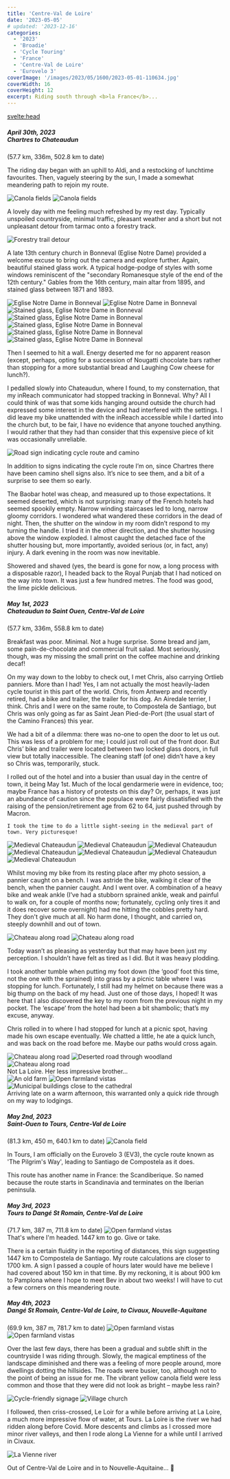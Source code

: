 ```yaml
---
title: 'Centre-Val de Loire'
date: '2023-05-05'
# updated: '2023-12-16'
categories:
  - '2023'
  - 'Broadie'
  - 'Cycle Touring'
  - 'France'
  - 'Centre-Val de Loire'
  - 'Eurovelo 3'
coverImage: '/images/2023/05/1600/2023-05-01-110634.jpg'
coverWidth: 16
coverHeight: 12
excerpt: Riding south through <b>la France</b>...
---
```


<svelte:head>

<title>
2023 Northern France
</title>
</svelte:head>

<script>
	import Callout from '$lib/components/Callout.svelte'
</script>

<section class="card">  
  <h5>
  	April 30th, 2023
  	<br /> Chartres to Chateaudun
  </h5>
  (57.7 km, 336m, 502.8 km to date)
  
 <p> The riding day began with an uphill to Aldi, and a restocking of lunchtime favourites. Then, vaguely steering by the sun, I made a somewhat meandering path to rejoin my route.</p>
  
  <img alt="Canola fields" src="/images/2023/04/1600/2023-04-30-142404.jpg" />
  <img alt="Canola fields" src="/images/2023/04/1600/2023-04-30-142645.jpg" />
  
 <p> A lovely day with me feeling much refreshed by my rest day. Typically unspoiled countryside, minimal traffic, pleasant weather and a short but not unpleasant detour from tarmac onto a forestry track.</p>
  
  <img alt="Forestry trail detour" src="/images/2023/04/phone/20230430_1712.jpg" />
  
 <p> A late 13th century church in Bonneval (Eglise Notre Dame) provided a welcome excuse to bring out the camera and explore further. Again, beautiful stained glass work. A typical hodge-podge of styles with some windows reminiscent of the "secondary Romanesque style of the end of the 12th century." Gables from the 16th century, main altar from 1895, and stained glass between 1871 and 1893.</p>
  
  <img alt="Eglise Notre Dame in Bonneval" src="/images/2023/04/1600/2023-04-30-161438.jpg" />
  
  <img alt="Eglise Notre Dame in Bonneval" src="/images/2023/04/1600/2023-04-30-161756.jpg" />
  
  <img alt="Stained glass, Eglise Notre Dame in Bonneval" src="/images/2023/04/1600/2023-04-30-161956.jpg" />
  
  <img alt="Stained glass, Eglise Notre Dame in Bonneval" src="/images/2023/04/1600/2023-04-30-162036.jpg" />
  <img alt="Stained glass, Eglise Notre Dame in Bonneval" src="/images/2023/04/1600/2023-04-30-162108.jpg" />
  <img alt="Stained glass, Eglise Notre Dame in Bonneval" src="/images/2023/04/1600/2023-04-30-162131.jpg" />
  <img alt="Stained glass, Eglise Notre Dame in Bonneval" src="/images/2023/04/1600/2023-04-30-162315.jpg" />
  
<p>  Then I seemed to hit a wall. Energy deserted me for no apparent reason (except, perhaps, opting for a succession of Nougatti chocolate bars rather than stopping for a more substantial bread and Laughing Cow cheese for lunch?).</p>
  
<p>  I pedalled slowly into Chateaudun, where I found, to my consternation, that my inReach communicator had stopped tracking in Bonneval. Why? All I could think of was that some kids hanging around outside the church had expressed some interest in the device and had interfered with the settings. I did leave my bike unattended with the inReach accessible while I darted into the church but, to be fair, I have no evidence that anyone touched anything. I would rather that they had than consider that this expensive piece of kit was occasionally unreliable.</p>
  
  <img alt="Road sign indicating cycle route and camino" src="/images/2023/04/phone/20230430_1544.jpg" />
  
 <p> In addition to signs indicating the cycle route I’m on, since Chartres there have been camino shell signs also. It’s nice to see them, and a bit of a surprise to see them so early.</p>
  
 <p> The Baobar hotel was cheap, and measured up to those expectations. It seemed deserted, which is not surprising: many of the French hotels had seemed spookily empty. Narrow winding staircases led to long, narrow gloomy corridors. I wondered what wandered these corridors in the dead of night. Then, the shutter on the window in my room didn’t respond to my turning the handle. I tried it in the other direction, and the shutter housing above the window exploded. I almost caught the detached face of the shutter housing but, more importantly, avoided serious (or, in fact, any) injury. A dark evening in the room was now inevitable.</p>
  
  Showered and shaved (yes, the beard is gone for now, a long process with a disposable razor), I headed back to the Royal Punjab that I had noticed on the way into town. It was just a few hundred metres. The food was good, the lime pickle delicious.
</section>

<section class="card">  
  <h5>
  	May 1st, 2023
  	<br /> Chateaudun to Saint Ouen, Centre-Val de Loire
  </h5>
  (57.7 km, 336m, 558.8 km to date)

<p>  Breakfast was poor. Minimal. Not a huge surprise. Some bread and jam, some pain-de-chocolate and commercial fruit salad. Most seriously, though, was my missing the small print on the coffee machine and drinking decaf!</p>
  
 <p> On my way down to the lobby to check out, I met Chris, also carrying Ortlieb panniers. More than I had! Yes, I am not actually the most heavily-laden cycle tourist in this part of the world. Chris, from Antwerp and recently retired, had a bike and trailer, the trailer for his dog. An Airedale terrier, I think. Chris and I were on the same route, to Compostela de Santiago, but Chris was only going as far as Saint Jean Pied-de-Port (the usual start of the Camino Frances) this year.</p>
  
<p>  We had a bit of a dilemma: there was no-one to open the door to let us out. This was less of a problem for me; I could just roll out of the front door. But Chris’ bike and trailer were located between two locked glass doors, in full view but totally inaccessible. The cleaning staff (of one) didn’t have a key so Chris was, temporarily, stuck.</p>
  
<p>  I rolled out of the hotel and into a busier than usual day in the centre of town, it being May 1st. Much of the local gendarmerie were in evidence, too; maybe France has a history of protests on this day? Or, perhaps, it was just an abundance of caution since the populace were fairly dissatisfied with the raising of the pension/retirement age from 62 to 64, just pushed through by Macron.</p>
<p>
    
    I took the time to do a little sight-seeing in the medieval part of town. Very picturesque!
</p>
  
  <img alt="Medieval Chateaudun" src="/images/2023/05/1600/2023-05-01-110608.jpg" />
  <img alt="Medieval Chateaudun" src="/images/2023/05/1600/2023-05-01-110634.jpg" />
  <img alt="Medieval Chateaudun" src="/images/2023/05/1600/2023-05-01-110751.jpg" />
  <img alt="Medieval Chateaudun" src="/images/2023/05/1600/2023-05-01-110910.jpg" />
  <img alt="Medieval Chateaudun" src="/images/2023/05/1600/2023-05-01-110934.jpg" />
  <img alt="Medieval Chateaudun" src="/images/2023/05/1600/2023-05-01-111655.jpg" />
  <img alt="Medieval Chateaudun" src="/images/2023/05/1600/2023-05-01-111731.jpg" />
  
<p>  Whilst moving my bike from its resting place after my photo session, a pannier caught on a bench. I was astride the bike, walking it clear of the bench, when the pannier caught. And I went over. A combination of a heavy bike and weak ankle (I’ve had a stubborn sprained ankle, weak and painful to walk on, for a couple of months now; fortunately, cycling only tires it and it does recover some overnight) had me hitting the cobbles pretty hard. They don't give much at all. No harm done, I thought, and carried on, steeply downhill and out of town.</p>
  
  <img alt="Chateau along road" src="/images/2023/05/1600/2023-05-01-112815.jpg" />
  <img alt="Chateau along road" src="/images/2023/05/1600/2023-05-01-112828.jpg" />

<p>  Today wasn’t as pleasing as yesterday but that may have been just my perception. I shouldn’t have felt as tired as I did. But it was heavy plodding.</p>
  
<p>  I took another tumble when putting my foot down (the ‘good’ foot this time, not the one with the sprained) into grass by a picnic table where I was stopping for lunch. Fortunately, I still had my helmet on because there was a big thump on the back of my head. Just one of those days, I hoped! It was here that I also discovered the key to my room from the previous night in my pocket. The ‘escape’ from the hotel had been a bit shambolic; that’s my excuse, anyway.</p>
  
<p>  Chris rolled in to where I had stopped for lunch at a picnic spot, having made his own escape eventually. We chatted a little, he ate a quick lunch, and was back on the road before me. Maybe our paths would cross again.</p>
  
  <img alt="Chateau along road" src="/images/2023/05/1600/2023-05-01-124643.jpg" />
  <img alt="Deserted road through woodland" src="/images/2023/05/phone/20230501_1434.jpg" />
  <img alt="Chateau along road" src="/images/2023/05/phone/20230501_1529.jpg" />
  <div class="caption">Not La Loire. Her less impressive brother... </div>
  
 
  
  <img alt="An old farm" src="/images/2023/05/1600/2023-05-01-155201.jpg" />
  <img alt="Open farmland vistas" src="/images/2023/05/1600/2023-05-01-155215.jpg" />
  <img alt="Municipal buildings close to the cathedral" src="/images/2023/05/1600/2023-05-01-173042.jpg" />
  <div class="caption">Arriving late on a warm afternoon, this warranted only a quick ride through on my way to lodgings.</div>
</section>

<section class="card">
   <h5>
  	  May 2nd, 2023
  	  <br /> Saint-Ouen to Tours, Centre-Val de Loire
    </h5>
    (81.3 km, 450 m, 640.1 km to date)
  <img alt="Canola field" src="/images/2023/05/1600/2023-05-02-162036.jpg" />
  <p>In Tours, I am officially on the Eurovelo 3 (EV3), the cycle route known as 'The Pilgrim's Way', leading to Santiago de Compostela as it does.</p>
  <p>This route has another name in France: the Scandiberique. So named because the route starts in Scandinavia and terminates on the Iberian peninsula.</p>
</section>

<section class="card">
   <h5>
  	  May 3rd, 2023
  	  <br /> Tours to Dang&eacute; St Romain, Centre-Val de Loire
    </h5>
    (71.7 km, 387 m, 711.8 km to date)
    
  <img alt="Open farmland vistas" src="/images/2023/05/phone/20230503_1320.jpg" />
  <div class="caption">That's where I'm headed. 1447 km to go. Give or take.</div>
  <p>
    There is a certain fluidity in the reporting of distances, this sign suggesting 1447 km to Compostela de Santiago. My route calculations are closer to 1700 km. A sign I passed a couple of hours later would have me believe I had covered about 150 km in that time. By my reckoning, it is about 900 km to Pamplona where I hope to meet Bev in about two weeks! I will have to cut a few corners on this meandering route.
  </p>
</section>

<section class="card">
   <h5>
  	  May 4th, 2023
  	  <br /> Dang&eacute; St Romain, Centre-Val de Loire, to Civaux, Nouvelle-Aquitane
    </h5>
    (69.9 km, 387 m, 781.7 km to date)
     <img alt="Open farmland vistas" src="/images/2023/05/1600/2023-05-04-120049.jpg" />   
     <img alt="Open farmland vistas" src="/images/2023/05/1600/2023-05-04-135425.jpg" />   
    <p>
      Over the last few days, there has been a gradual and subtle shift in the countryside I was riding through. Slowly, the magical emptiness of the landscape diminished and there was a feeling of more people around, more dwellings dotting the hillsides. The roads were busier, too, although not to the point of being an issue for me. The vibrant yellow canola field were less common and those that they were did not look as bright – maybe less rain?
    </p>
    <img alt="Cycle-friendly signage" src="/images/2023/05/phone/20230504_1619.jpg" />
    <img alt="Village church" src="/images/2023/05/1600/2023-05-04-165808.jpg" />  
    <p>
      I followed, then criss-crossed, Le Loir for a while before arriving at La Loire, a much more impressive flow of water, at Tours. La Loire is the river we had ridden along before Covid. More descents and climbs as I crossed more minor river valleys, and then I rode along La Vienne for a while until I arrived in Civaux.
    </p>
     <img alt="La Vienne river" src="/images/2023/05/1600/2023-05-04-180630.jpg" /> 
    <p>
    Out of Centre-Val de Loire and in to Nouvelle-Aquitaine... <span class="entity">🙂</span>
    </p>

</section>
